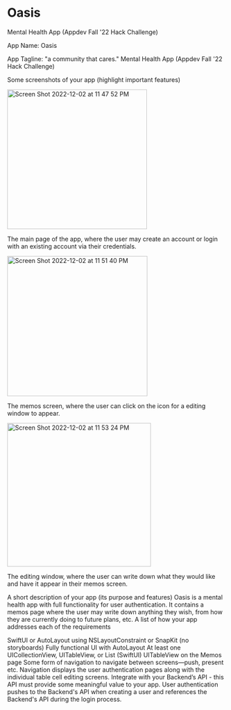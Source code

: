 # Oasis
Mental Health App (Appdev Fall '22 Hack Challenge)

App Name: Oasis

App Tagline: "a community that cares." Mental Health App (Appdev Fall '22 Hack Challenge)

Some screenshots of your app (highlight important features)

<img width="322" alt="Screen Shot 2022-12-02 at 11 47 52 PM" src="https://user-images.githubusercontent.com/91486305/205424086-46ecc857-a72c-4d8d-9bc2-fdc6c9a22b35.png">

The main page of the app, where the user may create an account or login with an existing account via their credentials.

<img width="323" alt="Screen Shot 2022-12-02 at 11 51 40 PM" src="https://user-images.githubusercontent.com/91486305/205424229-f400b89c-c6c8-441c-8b4c-59216cf71a26.png">

The memos screen, where the user can click on the icon for a editing window to appear.

<img width="331" alt="Screen Shot 2022-12-02 at 11 53 24 PM" src="https://user-images.githubusercontent.com/91486305/205424293-aebc059f-43fa-4f58-b620-ccd3b56636bd.png">

The editing window, where the user can write down what they would like and have it appear in their memos screen.

A short description of your app (its purpose and features)
Oasis is a mental health app with full functionality for user authentication. It contains a memos page where the user may write down anything they wish, from how they are currently doing to future plans, etc.
A list of how your app addresses each of the requirements

SwiftUI or AutoLayout using NSLayoutConstraint or SnapKit (no storyboards)
  Fully functional UI with AutoLayout
At least one UICollectionView, UITableView, or List (SwiftUI) 
  UITableView on the Memos page
Some form of navigation to navigate between screens—push, present etc.
  Navigation displays the user authentication pages along with the individual table cell editing screens.
Integrate with your Backend’s API - this API must provide some meaningful value to your app.
  User authentication pushes to the Backend's API when creating a user and references the Backend's API during the login process.
